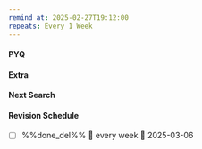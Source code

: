 ```yaml
---
remind at: 2025-02-27T19:12:00
repeats: Every 1 Week
---
```


#### PYQ


#### Extra


#### Next Search


#### Revision Schedule
- [ ] %%done_del%% 🔁 every week 📅 2025-03-06